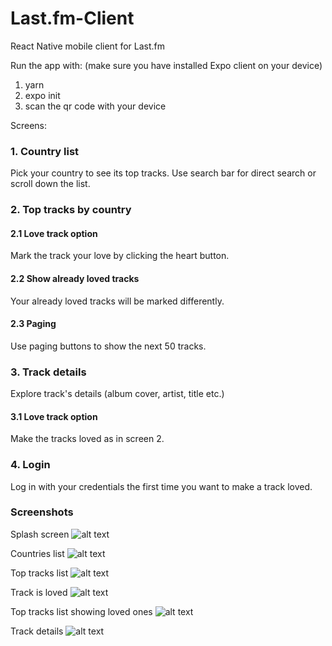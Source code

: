 # Last.fm-Client

React Native mobile client for Last.fm

Run the app with: (make sure you have installed Expo client on your device)
1. yarn
2. expo init
3. scan the qr code with your device

Screens:
### 1. Country list 
Pick your country to see its top tracks. Use search bar for direct search or scroll down the list.
### 2. Top tracks by country
  #### 2.1 Love track option
  Mark the track your love by clicking the heart button.
  #### 2.2 Show already loved tracks
  Your already loved tracks will be marked differently.
  #### 2.3 Paging
  Use paging buttons to show the next 50 tracks.
### 3. Track details
Explore track's details (album cover, artist, title etc.)
  #### 3.1 Love track option
  Make the tracks loved as in screen 2.
### 4. Login
Log in with your credentials the first time you want to make a track loved.

### Screenshots

Splash screen
![alt text](https://github.com/brascene/Last.fm-Client/tree/master/screenshots/splash.PNG)

Countries list
![alt text](https://github.com/brascene/Last.fm-Client/tree/master/screenshots/countries.PNG)

Top tracks list
![alt text](https://github.com/brascene/Last.fm-Client/tree/master/screenshots/topTracks.PNG)

Track is loved
![alt text](https://github.com/brascene/Last.fm-Client/tree/master/screenshots/trackLoved.PNG)

Top tracks list showing loved ones
![alt text](https://github.com/brascene/Last.fm-Client/tree/master/screenshots/topTracksWithLoved.PNG)

Track details
![alt text](https://github.com/brascene/Last.fm-Client/tree/master/screenshots/trackDetails.PNG)
